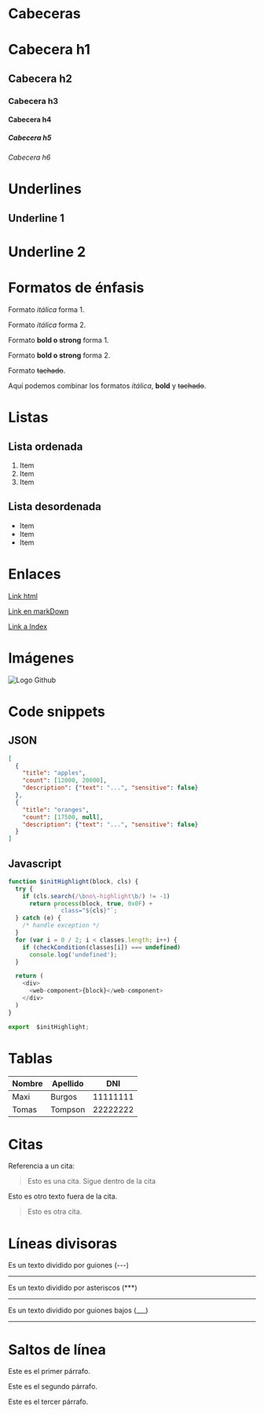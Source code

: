 # Cabeceras
# Cabecera h1
## Cabecera h2
### Cabecera h3
#### Cabecera h4
##### Cabecera h5
###### Cabecera h6


# Underlines
Underline 1
-------------
Underline 2
=============


# Formatos de énfasis
Formato *itálica* forma 1.

Formato _itálica_ forma 2.

Formato **bold o strong** forma 1.

Formato __bold o strong__ forma 2.

Formato ~~tachado~~.

Aquí podemos combinar los formatos *itálica*, **bold** y ~~tachado~~.


# Listas

## Lista ordenada
1. Item 
2. Item 
3. Item 

## Lista desordenada
- Item 
- Item 
- Item 


# Enlaces
<a href="https://www.google.com/">Link html</a> 

[Link en markDown](https://www.google.com/) 

[Link a Index](index.html)


# Imágenes
![Logo Github](https://cdn-icons-png.flaticon.com/512/25/25231.png)



# Code snippets

## JSON
```JSON
[
  {
    "title": "apples",
    "count": [12000, 20000],
    "description": {"text": "...", "sensitive": false}
  },
  {
    "title": "oranges",
    "count": [17500, null],
    "description": {"text": "...", "sensitive": false}
  }
]
```

## Javascript
```javascript
function $initHighlight(block, cls) {
  try {
    if (cls.search(/\bno\-highlight\b/) != -1)
      return process(block, true, 0x0F) +
             ` class="${cls}"`;
  } catch (e) {
    /* handle exception */
  }
  for (var i = 0 / 2; i < classes.length; i++) {
    if (checkCondition(classes[i]) === undefined)
      console.log('undefined');
  }

  return (
    <div>
      <web-component>{block}</web-component>
    </div>
  )
}

export  $initHighlight;
```

# Tablas
| Nombre | Apellido | DNI |
| ------ | -------- | --- |
| Maxi | Burgos | 11111111 |
| Tomas | Tompson | 22222222 |


# Citas
Referencia a un cita:
> Esto es una cita.
Sigue dentro de la cita

Esto es otro texto fuera de la cita.
> Esto es otra cita.


# Líneas divisoras
Es un texto dividido por guiones (---)

---
Es un texto dividido por asteriscos (***)

***

Es un texto dividido por guiones bajos (___)

___



# Saltos de línea
Este es el primer párrafo.

Este es el segundo párrafo.

Este es el tercer párrafo.